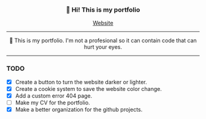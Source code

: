 <h3 align="center">👋 Hi! This is my portfolio</h3>
<p align="center">
  <a href="https://gael-lopes-da-silva.github.io/MyPortfolio/">Website</a>
</p>

---

<p align="center">💼 This is my portfolio. I'm not a profesional so it can contain code that can hurt your eyes.</p>

---

### TODO
- [X] Create a button to turn the website darker or lighter.
- [X] Create a cookie system to save the website color change.
- [X] Add a custom error 404 page.
- [ ] Make my CV for the portfolio.
- [X] Make a better organization for the github projects.